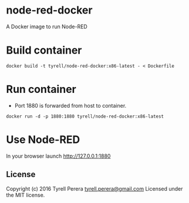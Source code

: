 # node-red-docker
A Docker image to run Node-RED

# Build container
`docker build -t tyrell/node-red-docker:x86-latest - < Dockerfile`

# Run container

- Port 1880 is forwarded from host to container.

`docker run -d -p 1880:1880 tyrell/node-red-docker:x86-latest`

# Use Node-RED

In your browser launch http://127.0.0.1:1880

## License
Copyright (c) 2016 Tyrell Perera <tyrell.perera@gmail.com>
Licensed under the MIT license.

